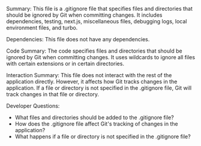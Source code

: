 Summary:
This file is a .gitignore file that specifies files and directories that should be ignored by Git when committing changes. It includes dependencies, testing, next.js, miscellaneous files, debugging logs, local environment files, and turbo.

Dependencies:
This file does not have any dependencies.

Code Summary:
The code specifies files and directories that should be ignored by Git when committing changes. It uses wildcards to ignore all files with certain extensions or in certain directories.

Interaction Summary:
This file does not interact with the rest of the application directly. However, it affects how Git tracks changes in the application. If a file or directory is not specified in the .gitignore file, Git will track changes in that file or directory.

Developer Questions:
- What files and directories should be added to the .gitignore file?
- How does the .gitignore file affect Git's tracking of changes in the application?
- What happens if a file or directory is not specified in the .gitignore file?